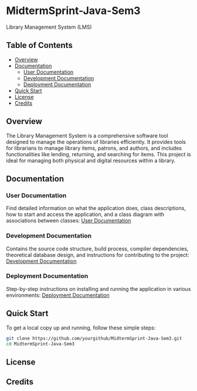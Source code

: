 
# MidtermSprint-Java-Sem3 
Library Management System (LMS)

## Table of Contents
- [Overview](#overview)
- [Documentation](#documentation)
  - [User Documentation](#user-documentation)
  - [Development Documentation](#development-documentation)
  - [Deployment Documentation](#deployment-documentation)
- [Quick Start](#quick-start)
- [License](#license)
- [Credits](#credits)


## Overview
The Library Management System is a comprehensive software tool designed to manage the operations of libraries efficiently. It provides tools for librarians to manage library items, patrons, and authors, and includes functionalities like lending, returning, and searching for items. This project is ideal for managing both physical and digital resources within a library.

## Documentation

### User Documentation
Find detailed information on what the application does, class descriptions, how to start and access the application, and a class diagram with associations between classes:
[User Documentation](.docs/UserDocumentation.md)

### Development Documentation
Contains the source code structure, build process, compiler dependencies, theoretical database design, and instructions for contributing to the project:
[Development Documentation](.docs/DevelopmentDocumentation.md)

### Deployment Documentation
Step-by-step instructions on installing and running the application in various environments:
[Deployment Documentation](.docs/DeploymentDocumentation.md)

## Quick Start
To get a local copy up and running, follow these simple steps:
```bash
git clone https://github.com/yourgithub/MidtermSprint-Java-Sem3.git
cd MidtermSprint-Java-Sem3
```

## License

## Credits




